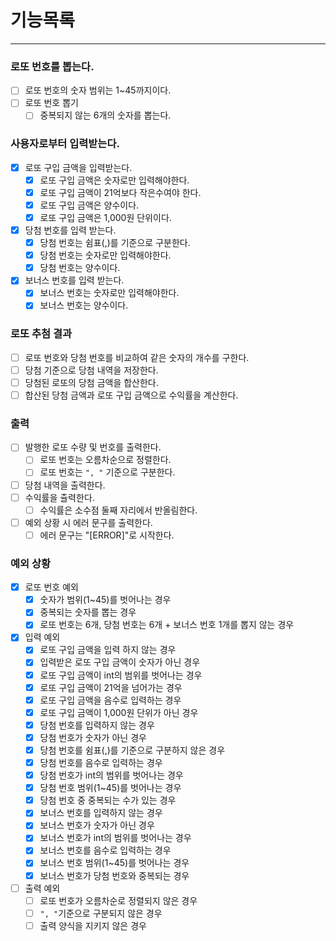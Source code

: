 # 기능목록

---

### 로또 번호를 뽑는다.

- [ ] 로또 번호의 숫자 범위는 1~45까지이다.
- [ ] 로또 번호 뽑기
    - [ ] 중복되지 않는 6개의 숫자를 뽑는다.

### 사용자로부터 입력받는다.

- [x] 로또 구입 금액을 입력받는다. 
    - [x] 로또 구입 금액은 숫자로만 입력해야한다.
    - [x] 로또 구입 금액이 21억보다 작은수여야 한다.
    - [x] 로또 구입 금액은 양수이다.
    - [x] 로또 구입 금액은 1,000원 단위이다.
- [x] 당첨 번호를 입력 받는다.
    - [x] 당첨 번호는 쉼표(,)를 기준으로 구분한다.
    - [x] 당첨 번호는 숫자로만 입력해야한다.
    - [x] 당첨 번호는 양수이다.
- [x] 보너스 번호를 입력 받는다.
    - [x] 보너스 번호는 숫자로만 입력해야한다.
    - [x] 보너스 번호는 양수이다.

### 로또 추첨 결과

- [ ] 로또 번호와 당첨 번호를 비교하여 같은 숫자의 개수를 구한다.
- [ ] 당첨 기준으로 당첨 내역을 저장한다.
- [ ] 당첨된 로또의 당첨 금액을 합산한다.
- [ ] 합산된 당첨 금액과 로또 구입 금액으로 수익률을 계산한다.

### 출력

- [ ] 발행한 로또 수량 및 번호를 출력한다.
    - [ ] 로또 번호는 오름차순으로 정렬한다.
    - [ ] 로또 번호는 `", "` 기준으로 구분한다.
- [ ] 당첨 내역을 출력한다.
- [ ] 수익률을 츌력한다.
    - [ ] 수익률은 소수점 둘째 자리에서 반올림한다.
- [ ] 예외 상황 시 에러 문구를 출력한다.
    - [ ] 에러 문구는 "[ERROR]"로 시작한다.

### 예외 상황

- [x] 로또 번호 예외
    - [x] 숫자가 범위(1~45)를 벗어나는 경우
    - [x] 중복되는 숫자를 뽑는 경우
    - [x] 로또 번호는 6개, 당첨 번호는 6개 + 보너스 번호 1개를 뽑지 않는 경우
- [x] 입력 예외
    - [x] 로또 구입 금액을 입력 하지 않는 경우
    - [x] 입력받은 로또 구입 금액이 숫자가 아닌 경우
    - [x] 로또 구입 금액이 int의 범위를 벗어나는 경우
    - [x] 로또 구입 금액이 21억을 넘어가는 경우
    - [x] 로또 구입 금액을 음수로 입력하는 경우
    - [x] 로또 구입 금액이 1,000원 단위가 아닌 경우
    - [x] 당첨 번호를 입력하지 않는 경우
    - [x] 당첨 번호가 숫자가 아닌 경우
    - [x] 당첨 번호를 쉼표(,)를 기준으로 구분하지 않은 경우
    - [x] 당첨 번호를 음수로 입력하는 경우
    - [x] 당첨 번호가 int의 범위를 벗어나는 경우
    - [x] 당첨 번호 범위(1~45)를 벗어나는 경우
    - [x] 당첨 번호 중 중복되는 수가 있는 경우
    - [x] 보너스 번호를 입력하지 않는 경우
    - [x] 보너스 번호가 숫자가 아닌 경우
    - [x] 보너스 번호가 int의 범위를 벗어나는 경우
    - [x] 보너스 번호를 음수로 입력하는 경우
    - [x] 보너스 번호 범위(1~45)를 벗어나는 경우 
    - [x] 보너스 번호가 당첨 번호와 중복되는 경우
- [ ] 출력 예외
    - [ ] 로또 번호가 오름차순로 정렬되지 않은 경우
    - [ ] `", "`기준으로 구분되지 않은 경우
    - [ ] 출력 양식을 지키지 않은 경우
